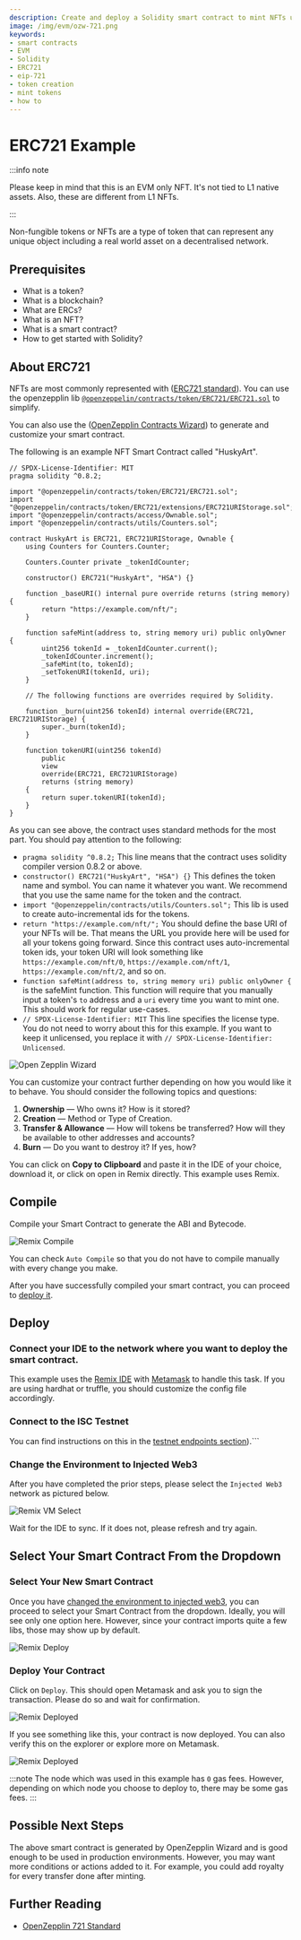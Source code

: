 ```yaml
---
description: Create and deploy a Solidity smart contract to mint NFTs using the ERC721 standard.
image: /img/evm/ozw-721.png
keywords:
- smart contracts
- EVM
- Solidity
- ERC721
- eip-721
- token creation
- mint tokens
- how to
---
```

# ERC721 Example

:::info note

Please keep in mind that this is an EVM only NFT. It's not tied to L1 native assets. Also, these are different from L1 NFTs.

:::

Non-fungible tokens or NFTs are a type of token that can represent any unique object including a real world asset on a decentralised network.


## Prerequisites

- What is a token?
- What is a blockchain?
- What are ERCs?
- What is an NFT?
- What is a smart contract?
- How to get started with Solidity?


## About ERC721

NFTs are most commonly represented with ([ERC721 standard](https://eips.ethereum.org/EIPS/eip-721)). You can use the openzepplin lib [`@openzeppelin/contracts/token/ERC721/ERC721.sol`](https://github.com/OpenZeppelin/openzeppelin-contracts/blob/master/contracts/token/ERC721/ERC721.sol) to simplify.

You can also use the ([OpenZepplin Contracts Wizard](https://wizard.openzeppelin.com/#erc721)) to generate and customize your smart contract.

The following is an example NFT Smart Contract called "HuskyArt".

```solidity
// SPDX-License-Identifier: MIT
pragma solidity ^0.8.2;

import "@openzeppelin/contracts/token/ERC721/ERC721.sol";
import "@openzeppelin/contracts/token/ERC721/extensions/ERC721URIStorage.sol";
import "@openzeppelin/contracts/access/Ownable.sol";
import "@openzeppelin/contracts/utils/Counters.sol";

contract HuskyArt is ERC721, ERC721URIStorage, Ownable {
    using Counters for Counters.Counter;

    Counters.Counter private _tokenIdCounter;

    constructor() ERC721("HuskyArt", "HSA") {}

    function _baseURI() internal pure override returns (string memory) {
        return "https://example.com/nft/";
    }

    function safeMint(address to, string memory uri) public onlyOwner {
        uint256 tokenId = _tokenIdCounter.current();
        _tokenIdCounter.increment();
        _safeMint(to, tokenId);
        _setTokenURI(tokenId, uri);
    }

    // The following functions are overrides required by Solidity.

    function _burn(uint256 tokenId) internal override(ERC721, ERC721URIStorage) {
        super._burn(tokenId);
    }

    function tokenURI(uint256 tokenId)
        public
        view
        override(ERC721, ERC721URIStorage)
        returns (string memory)
    {
        return super.tokenURI(tokenId);
    }
}
```

As you can see above, the contract uses standard methods for the most part. You should pay attention to the following:

- `pragma solidity ^0.8.2;` This line means that the contract uses solidity compiler version 0.8.2 or above.
- `constructor() ERC721("HuskyArt", "HSA") {}` This defines the token name and symbol. You can name it whatever you want. We recommend that you use the same name for the token and the contract.
- `import "@openzeppelin/contracts/utils/Counters.sol";` This lib is used to create auto-incremental ids for the tokens.
- `return "https://example.com/nft/";` You should define the base URI of your NFTs will be. That means the URL you provide here will be used for all your tokens going forward. Since this contract uses auto-incremental token ids, your token URI will look something like `https://example.com/nft/0`, `https://example.com/nft/1`, `https://example.com/nft/2`, and so on.
- `function safeMint(address to, string memory uri) public onlyOwner {` is the safeMint function. This function will require that you manually input a token's `to` address and a `uri` every time you want to mint one. This should work for regular use-cases.
- `// SPDX-License-Identifier: MIT` This line specifies the license type. You do not need to worry about this for this example. If you want to keep it unlicensed, you replace it with `// SPDX-License-Identifier: Unlicensed`.

![Open Zepplin Wizard](/img/evm/ozw-721.png)

You can customize your contract further depending on how you would like it to behave. You should consider the following topics and questions:

1. **Ownership** — Who owns it? How is it stored?
2. **Creation** — Method or Type of Creation.
3. **Transfer & Allowance** — How will tokens be transferred? How will they be available to other addresses and accounts?
4. **Burn** — Do you want to destroy it? If yes, how?

You can click on **Copy to Clipboard** and paste it in the IDE of your choice, download it, or click on open in Remix directly. This example uses Remix.


## Compile

Compile your Smart Contract to generate the ABI and Bytecode. 

![Remix Compile](/img/evm/remix-721.png)

You can check `Auto Compile` so that you do not have to compile manually with every change you make.

After you have successfully compiled your smart contract, you can proceed to [deploy it](#deploy).


## Deploy

### Connect your IDE to the network where you want to deploy the smart contract. 

This example uses the [Remix IDE](https://remix.ethereum.org/) with [Metamask](https://metamask.io/) to handle this task. If you are using hardhat or truffle, you should customize the config file accordingly.


### Connect to the ISC Testnet

 You can find instructions on this in the [testnet endpoints section](https://wiki.iota.org/smart-contracts/guide/chains_and_nodes/testnet#endpoints)).```

### Change the Environment to Injected Web3

After you have completed the prior steps, please select the `Injected Web3` network as pictured below.

![Remix VM Select](/img/evm/remix-vm-injected.png)

Wait for the IDE to sync. If it does not, please refresh and try again.

## Select Your Smart Contract From the Dropdown

### Select Your New Smart Contract 

Once you have [changed the environment to injected web3](#change-the-environment-to-injected-web3), you can proceed to select your Smart Contract from the dropdown. Ideally, you will see only one option here. However, since your contract imports quite a few libs, those may show up by default.

![Remix Deploy](/img/evm/remix-721-deploy.png)

### Deploy Your Contract

Click on `Deploy`. This should open Metamask and ask you to sign the transaction. Please do so and wait for confirmation.

![Remix Deployed](/img/evm/remix-deployed.png)

If you see something like this, your contract is now deployed. You can also verify this on the explorer or explore more on Metamask.

![Remix Deployed](/img/evm/remix-metamask-detail.png)

:::note
The node which was used in this example has `0` gas fees. However, depending on which node you choose to deploy to, there may be some gas fees.
:::


## Possible Next Steps

The above smart contract is generated by OpenZepplin Wizard and is good enough to be used in production environments. However, you may want more conditions or actions added to it.  For example, you could add royalty for every transfer done after minting.


## Further Reading

- [OpenZepplin 721 Standard](https://docs.openzeppelin.com/contracts/2.x/api/token/erc721)

